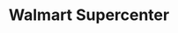 ---
title: "Walmart Supercenter"
url: /colorado-springs/walmart-supercenter-south-8th-street/
shop: Supermarkt
---